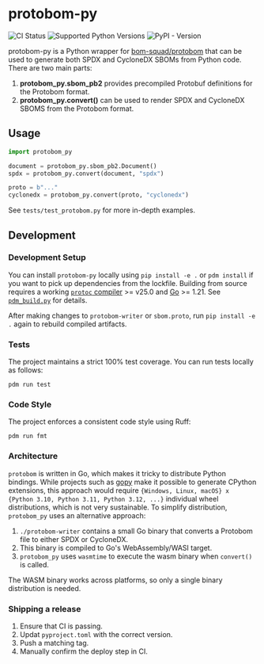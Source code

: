 # protobom-py

![CI Status](https://github.com/appcensus-app-analysis/protobom-py/actions/workflows/main.yml/badge.svg?branch=main)
![Supported Python Versions](https://shields.io/badge/python-%3E=3.10-blue)
![PyPI - Version](https://img.shields.io/pypi/v/protobom-py)


protobom-py is a Python wrapper for [bom-squad/protobom](https://github.com/bom-squad/protobom/)
that can be used to generate both SPDX and CycloneDX SBOMs from Python code. There are two main parts:

1. **protobom_py.sbom_pb2** provides precompiled Protobuf definitions for the Protobom format.
2. **protobom_py.convert()** can be used to render SPDX and CycloneDX SBOMS from the Protobom format.

## Usage

```python
import protobom_py

document = protobom_py.sbom_pb2.Document()
spdx = protobom_py.convert(document, "spdx")

proto = b"..."
cyclonedx = protobom_py.convert(proto, "cyclonedx")
```

See `tests/test_protobom.py` for more in-depth examples.

## Development

### Development Setup

You can install `protobom-py` locally using `pip install -e .` or `pdm install`
if you want to pick up dependencies from the lockfile.
Building from source requires a working [`protoc` compiler](https://protobuf.dev/) >= v25.0 and [Go](https://go.dev/) >= 1.21.
See [`pdm_build.py`](./pdm_build.py) for details.

After making changes to `protobom-writer` or `sbom.proto`, run `pip install -e .` again to rebuild compiled artifacts.

### Tests

The project maintains a strict 100% test coverage. You can run tests locally as follows:
```shell
pdm run test
```

### Code Style

The project enforces a consistent code style using Ruff:

```shell
pdm run fmt
```

### Architecture

`protobom` is written in Go, which makes it tricky to distribute Python bindings.
While projects such as [gopy](https://github.com/go-python/gopy) make it possible to generate CPython
extensions, this approach would require `{Windows, Linux, macOS} x {Python 3.10, Python 3.11, Python 3.12, ...}` 
individual wheel distributions, which is not very sustainable. 
To simplify distribution, `protobom_py` uses an alternative approach:

1. `./protobom-writer` contains a small Go binary that converts a Protobom file to either SPDX or CycloneDX.
2. This binary is compiled to Go's WebAssembly/WASI target.
3. `protobom_py` uses `wasmtime` to execute the wasm binary when `convert()` is called.

The WASM binary works across platforms, so only a single binary distribution is needed.

### Shipping a release

1. Ensure that CI is passing.
2. Updat `pyproject.toml` with the correct version.
3. Push a matching tag.
4. Manually confirm the deploy step in CI.
